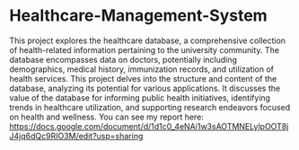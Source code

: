 # Healthcare-Management-System
This project explores the healthcare database, a comprehensive collection of health-related information pertaining to the university community. The database encompasses data on doctors, potentially including demographics, medical history, immunization records, and utilization of health services.
This project delves into the structure and content of the database, analyzing its potential for various applications. It discusses the value of the database for informing public health initiatives, identifying trends in healthcare utilization, and supporting research endeavors focused on health and wellness. 
You can see my report here:
https://docs.google.com/document/d/1d1c0_4eNAi1w3sAOTMNELylpOOT8jJ4jq6dQc9RIO3M/edit?usp=sharing
   
